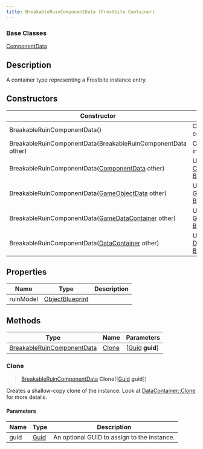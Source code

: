 ```yaml
---
title: BreakableRuinComponentData (Frostbite Container)
---
```

### Base Classes

[ComponentData](ComponentData)

## Description

A container type representing a Frostbite instance entry.

## Constructors

| Constructor                                                                           | Description                                                                                                                                 |
| ------------------------------------------------------------------------------------- | ------------------------------------------------------------------------------------------------------------------------------------------- |
| BreakableRuinComponentData()                                                          | Create a new instance of this container type.                                                                                               |
| BreakableRuinComponentData(BreakableRuinComponentData other)                          | Create a reference copy of an instance of the same type.                                                                                    |
| BreakableRuinComponentData([ComponentData](ComponentData) other)                      | Upcast an instance of type [ComponentData](ComponentData) to [BreakableRuinComponentData](BreakableRuinComponentData).                      |
| BreakableRuinComponentData([GameObjectData](GameObjectData) other)                    | Upcast an instance of type [GameObjectData](GameObjectData) to [BreakableRuinComponentData](BreakableRuinComponentData).                    |
| BreakableRuinComponentData([GameDataContainer](GameDataContainer) other)              | Upcast an instance of type [GameDataContainer](GameDataContainer) to [BreakableRuinComponentData](BreakableRuinComponentData).              |
| BreakableRuinComponentData([DataContainer](/vext/ref/cls/shr/datacontainer) other) | Upcast an instance of type [DataContainer](/vext/ref/cls/shr/datacontainer) to [BreakableRuinComponentData](BreakableRuinComponentData). |

## Properties

| Name      | Type                               | Description |
| --------- | ---------------------------------- | ----------- |
| ruinModel | [ObjectBlueprint](ObjectBlueprint) |             |

## Methods

| Type                                                     | Name            | Parameters                                     |
| -------------------------------------------------------- | --------------- | ---------------------------------------------- |
| [BreakableRuinComponentData](BreakableRuinComponentData) | [Clone](#clone) | \[[Guid](/vext/ref/cls/shr/guid) **guid**\] |

### Clone

> [BreakableRuinComponentData](BreakableRuinComponentData) **Clone**(\[[Guid](/vext/ref/cls/shr/guid) **guid**\])

Creates a shallow-copy clone of the instance. Look at [DataContainer::Clone](/vext/ref/cls/shr/datacontainer#clone) for more details.

#### Parameters

| Name | Type         | Description                                 |
| ---- | ------------ | ------------------------------------------- |
| guid | [Guid](Guid) | An optional GUID to assign to the instance. |
